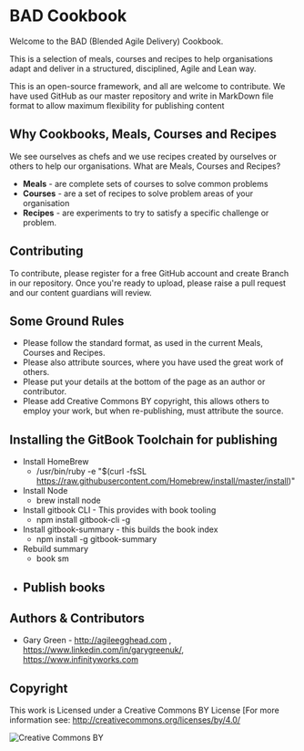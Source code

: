 # BAD Cookbook

Welcome to the BAD (Blended Agile Delivery) Cookbook.

This is a selection of meals, courses and recipes to help organisations adapt and deliver in a structured, disciplined, Agile and Lean way.

This is an open-source framework, and all are welcome to contribute.  We have used GitHub as our master repository and write in MarkDown file format to allow maximum flexibility for publishing content

## Why Cookbooks, Meals, Courses and Recipes

We see ourselves as chefs and we use recipes created by ourselves or others to help our organisations.  What are Meals, Courses and Recipes?

- **Meals** - are complete sets of courses to solve common problems
- **Courses** - are a set of recipes to solve problem areas of your organisation
- **Recipes** - are experiments to try to satisfy a specific challenge or problem.

## Contributing

To contribute, please register for a free GitHub account and create Branch in our repository.  Once you're ready to upload, please raise a pull request and our content guardians will review.

## Some Ground Rules

- Please follow the standard format, as used in the current Meals, Courses and Recipes.
- Please also attribute sources, where you have used the great work of others.
- Please put your details at the bottom of the page as an author or contributor.
- Please add Creative Commons BY copyright, this allows others to employ your work, but when re-publishing, must attribute the source.

## Installing the GitBook Toolchain for publishing

- Install HomeBrew
    - /usr/bin/ruby -e "$(curl -fsSL https://raw.githubusercontent.com/Homebrew/install/master/install)"
- Install Node
    - brew install node
- Install gitbook CLI - This provides with book tooling
    - npm install gitbook-cli -g
- Install gitbook-summary - this builds the book index
    - npm install -g gitbook-summary
- Rebuild summary
    - book sm
- Publish books
    - 

## Authors & Contributors

- Gary Green - http://agileegghead.com , https://www.linkedin.com/in/garygreenuk/, https://www.infinityworks.com

## Copyright

This work is Licensed under a Creative Commons BY License [For more information see: http://creativecommons.org/licenses/by/4.0/

![Creative Commons BY](https://i.creativecommons.org/l/by/4.0/88x31.png)